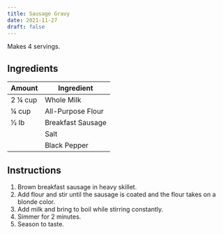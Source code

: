 ```yaml
---
title: Sausage Gravy
date: 2021-11-27
draft: false
---
```


Makes 4 servings.

## Ingredients

| Amount    | Ingredient        |
|-----------|-------------------|
| 2 1⁄4 cup | Whole Milk        |
| 1⁄4 cup   | All-Purpose Flour |
| 1⁄2 lb    | Breakfast Sausage |
|           | Salt              |
|           | Black Pepper      |

## Instructions

1. Brown breakfast sausage in heavy skillet.
2. Add flour and stir until the sausage is coated and the flour takes on a blonde color.
3. Add milk and bring to boil while stirring constantly.
4. Simmer for 2 minutes.
5. Season to taste.
